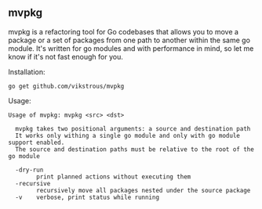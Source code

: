 mvpkg
-----

mvpkg is a refactoring tool for Go codebases that allows you to move a package
or a set of packages from one path to another within the same go module. It's
written for go modules and with performance in mind, so let me know if it's not
fast enough for you.


Installation:

```
go get github.com/vikstrous/mvpkg
```

Usage:

```
Usage of mvpkg: mvpkg <src> <dst>

  mvpkg takes two positional arguments: a source and destination path
  It works only withing a single go module and only with go module support enabled.
  The source and destination paths must be relative to the root of the go module

  -dry-run
        print planned actions without executing them
  -recursive
        recursively move all packages nested under the source package
  -v    verbose, print status while running
```
